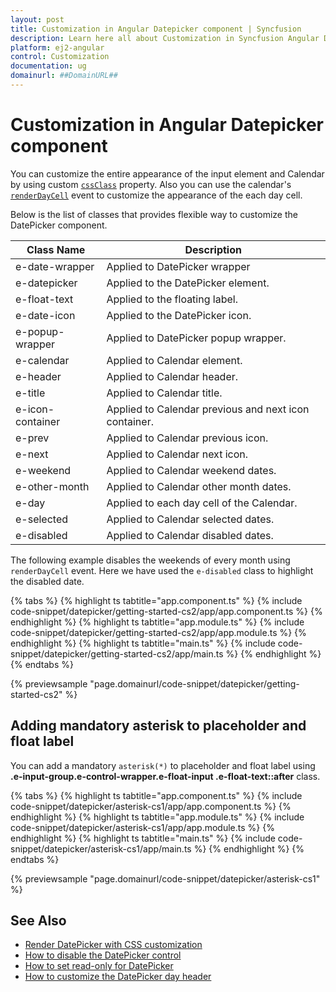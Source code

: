 ```yaml
---
layout: post
title: Customization in Angular Datepicker component | Syncfusion
description: Learn here all about Customization in Syncfusion Angular Datepicker component of Syncfusion Essential JS 2 and more.
platform: ej2-angular
control: Customization 
documentation: ug
domainurl: ##DomainURL##
---
```


# Customization in Angular Datepicker component

You can customize the  entire appearance of the input element and Calendar by using custom [`cssClass`](https://ej2.syncfusion.com/angular/documentation/api/datepicker#cssclass) property.
Also you can use the calendar's [`renderDayCell`](https://ej2.syncfusion.com/angular/documentation/api/datepicker/renderDayCellEventArgs#renderdaycelleventargs) event to customize the appearance of the each day cell.

Below is the list of classes that provides flexible way to customize the DatePicker component.

| **Class Name** | **Description** |
| --- | --- |
| e-date-wrapper | Applied to DatePicker wrapper |
| e-datepicker | Applied to the DatePicker element.|
| e-float-text | Applied to the floating label.  |
| e-date-icon | Applied to the DatePicker icon. |
| e-popup-wrapper | Applied to DatePicker popup wrapper.|
| e-calendar | Applied to Calendar element. |
| e-header | Applied to Calendar header.|
| e-title |Applied to Calendar title. |
| e-icon-container | Applied to Calendar previous and next icon container.|
| e-prev |  Applied to Calendar previous icon.|
| e-next | Applied to Calendar next icon.|
| e-weekend | Applied to Calendar weekend dates.|
| e-other-month |  Applied to Calendar other month dates.|
| e-day | Applied to each day cell of the Calendar.|
| e-selected | Applied to Calendar selected dates.|
| e-disabled | Applied to Calendar disabled dates.|

The following example disables the weekends of every month using `renderDayCell` event.
Here we have used the `e-disabled` class to highlight the disabled date.

{% tabs %}
{% highlight ts tabtitle="app.component.ts" %}
{% include code-snippet/datepicker/getting-started-cs2/app/app.component.ts %}
{% endhighlight %}
{% highlight ts tabtitle="app.module.ts" %}
{% include code-snippet/datepicker/getting-started-cs2/app/app.module.ts %}
{% endhighlight %}
{% highlight ts tabtitle="main.ts" %}
{% include code-snippet/datepicker/getting-started-cs2/app/main.ts %}
{% endhighlight %}
{% endtabs %}
  
{% previewsample "page.domainurl/code-snippet/datepicker/getting-started-cs2" %}

## Adding mandatory asterisk to placeholder and float label

You can add a mandatory `asterisk(*)` to placeholder and float label using <b>.e-input-group.e-control-wrapper.e-float-input .e-float-text::after</b> class.

{% tabs %}
{% highlight ts tabtitle="app.component.ts" %}
{% include code-snippet/datepicker/asterisk-cs1/app/app.component.ts %}
{% endhighlight %}
{% highlight ts tabtitle="app.module.ts" %}
{% include code-snippet/datepicker/asterisk-cs1/app/app.module.ts %}
{% endhighlight %}
{% highlight ts tabtitle="main.ts" %}
{% include code-snippet/datepicker/asterisk-cs1/app/main.ts %}
{% endhighlight %}
{% endtabs %}
  
{% previewsample "page.domainurl/code-snippet/datepicker/asterisk-cs1" %}

## See Also

* [Render DatePicker with CSS customization](./how-to/css-customization)
* [How to disable the DatePicker control](./how-to/disable-placeholder-readonly)
* [How to set read-only for DatePicker](./how-to/disable-placeholder-readonly)
* [How to customize the DatePicker day header](./how-to/customize-the-datepicker-day-header)
